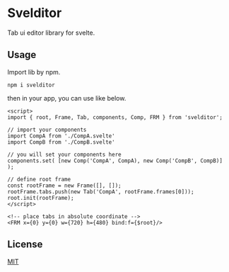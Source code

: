 # Svelditor
Tab ui editor library for svelte.

## Usage

Import lib by npm.
```
npm i svelditor
```
then in your app, you can use like below.

```Svelte
<script>
import { root, Frame, Tab, components, Comp, FRM } from 'svelditor';

// import your components
import CompA from './CompA.svelte'
import CompB from './CompB.svelte'

// you will set your components here
components.set( [new Comp('CompA', CompA), new Comp('CompB', CompB)] );

// define root frame
const rootFrame = new Frame([], []);
rootFrame.tabs.push(new Tab('CompA', rootFrame.frames[0]));
root.init(rootFrame);
</script>

<!-- place tabs in absolute coordinate -->
<FRM x={0} y={0} w={720} h={480} bind:f={$root}/>
```

## License
[MIT](LICENSE)